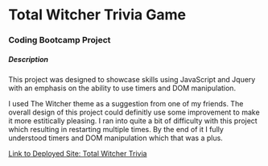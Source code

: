 # Total Witcher Trivia Game

### Coding Bootcamp Project

##### Description
  This project was designed to showcase skills using JavaScript and Jquery with an emphasis on the ability to use timers and DOM manipulation.
  
  I used The Witcher theme as a suggestion from one of my friends. The overall design of this project could definitly use some improvement to make it more estitically pleasing. 
  I ran into quite a bit of difficulty with this project which resulting in restarting multiple times. By the end of it I fully understood timers and DOM manipulation which that was a plus.
  
  [Link to Deployed Site: Total Witcher Trivia](https://nappyloc.github.io/TriviaGame/ "Total Witcher Trivia")
